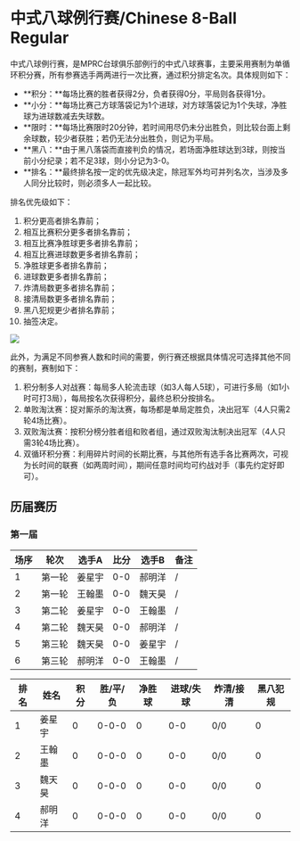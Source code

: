 # 中式八球例行赛/Chinese 8-Ball Regular

中式八球例行赛，是MPRC台球俱乐部例行的中式八球赛事，主要采用赛制为单循环积分赛，所有参赛选手两两进行一次比赛，通过积分排定名次。具体规则如下：

- **积分：**每场比赛的胜者获得2分，负者获得0分，平局则各获得1分。
- **小分：**每场比赛己方球落袋记为1个进球，对方球落袋记为1个失球，净胜球为进球数减去失球数。
- **限时：**每场比赛限时20分钟，若时间用尽仍未分出胜负，则比较台面上剩余球数，较少者获胜；若仍无法分出胜负，则记为平局。
- **黑八：**由于黑八落袋而直接判负的情况，若场面净胜球达到3球，则按当前小分纪录；若不足3球，则小分记为3-0。
- **排名：**最终排名按一定的优先级决定，除冠军外均可并列名次，当涉及多人同分比较时，则必须多人一起比较。

排名优先级如下：

1. 积分更高者排名靠前；
2. 相互比赛积分更多者排名靠前；
3. 相互比赛净胜球更多者排名靠前；
4. 相互比赛进球数更多者排名靠前；
5. 净胜球更多者排名靠前；
6. 进球数更多者排名靠前；
7. 炸清局数更多者排名靠前；
8. 接清局数更多者排名靠前；
9. 黑八犯规更少者排名靠前；
10. 抽签决定。

![](./img/chinese_8-ball_regular.jpg)

此外，为满足不同参赛人数和时间的需要，例行赛还根据具体情况可选择其他不同的赛制，赛制如下：

1. 积分制多人对战赛：每局多人轮流击球（如3人每人5球），可进行多局（如1小时可打3局），每局按名次获得积分，最终总积分按排名。
2. 单败淘汰赛：捉对厮杀的淘汰赛，每场都是单局定胜负，决出冠军（4人只需2轮4场比赛）。
3. 双败淘汰赛：按积分榜分胜者组和败者组，通过双败淘汰制决出冠军（4人只需3轮4场比赛）。
4. 双循环积分赛：利用碎片时间的长期比赛，与其他所有选手各比赛两次，可视为长时间的联赛（如两周时间），期间任意时间均可约战对手（事先约定好即可）。

## 历届赛历

### 第一届

| 场序 | 轮次   | 选手A  | 比分 | 选手B  | 备注 |
| ---- | ------ | ------ | ---- | ------ | ---- |
| 1    | 第一轮 | 姜星宇 | 0-0  | 郝明洋 | /    |
| 2    | 第一轮 | 王翰墨 | 0-0  | 魏天昊 | /    |
| 3    | 第二轮 | 姜星宇 | 0-0  | 王翰墨 | /    |
| 4    | 第二轮 | 魏天昊 | 0-0  | 郝明洋 | /    |
| 5    | 第三轮 | 魏天昊 | 0-0  | 姜星宇 | /    |
| 6    | 第三轮 | 郝明洋 | 0-0  | 王翰墨 | /    |

| 排名 | 姓名   | 积分 | 胜/平/负 | 净胜球 | 进球/失球 | 炸清/接清 | 黑八犯规 |
| ---- | ------ | ---- | -------- | ------ | --------- | --------- | -------- |
| 1    | 姜星宇 | 0    | 0-0-0    | 0      | 0-0       | 0/0       | 0        |
| 2    | 王翰墨 | 0    | 0-0-0    | 0      | 0-0       | 0/0       | 0        |
| 3    | 魏天昊 | 0    | 0-0-0    | 0      | 0-0       | 0/0       | 0        |
| 4    | 郝明洋 | 0    | 0-0-0    | 0      | 0-0       | 0/0       | 0        |

